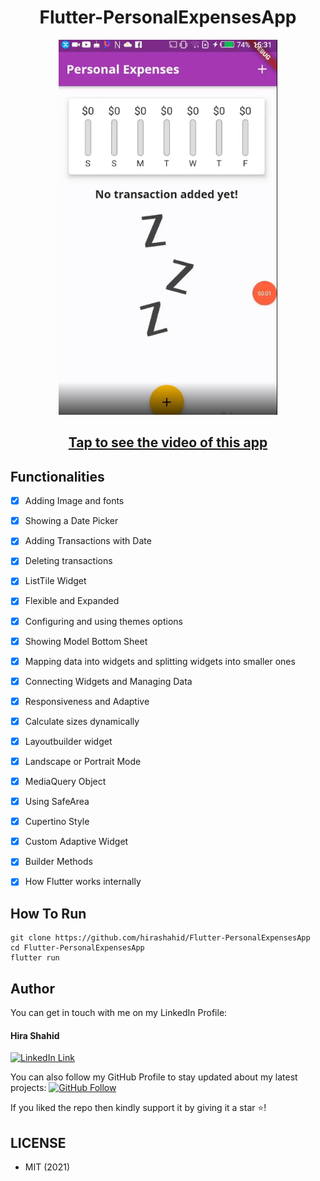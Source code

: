 <h1 align="center">Flutter-PersonalExpensesApp</h1>
<a href="#">
  <div align="center" >
    <img src="ss.png" height = '600'/>
  </div>
</a>

## <h2 align = "center"> [Tap to see the video of this app](https://hirashahid.thecloudsoft.com/flutter-personalexpensesapp/)</h2>

## Functionalities
- [x] Adding Image and fonts 
- [x] Showing a Date Picker 
- [x] Adding Transactions with Date 
- [x] Deleting transactions 
- [x] ListTile Widget 
- [x] Flexible and Expanded
- [x] Configuring and using themes options 
- [x] Showing Model Bottom Sheet
- [x] Mapping data into widgets and splitting widgets into smaller ones
- [x] Connecting Widgets and Managing Data
- [x] Responsiveness and Adaptive
- [x] Calculate sizes dynamically
- [x] Layoutbuilder widget 
- [x] Landscape or Portrait Mode
- [x] MediaQuery Object
- [x] Using SafeArea
- [x] Cupertino Style
- [x] Custom Adaptive Widget 
- [x] Builder Methods
- [x] How Flutter works internally


## How To Run
```
git clone https://github.com/hirashahid/Flutter-PersonalExpensesApp
cd Flutter-PersonalExpensesApp
flutter run
```

## Author
You can get in touch with me on my LinkedIn Profile:

#### Hira Shahid
[![LinkedIn Link](https://img.shields.io/badge/Connect-thehirashahid-blue.svg?logo=linkedin&longCache=true&style=social&label=Connect
)](https://www.linkedin.com/in/thehirashahid)

You can also follow my GitHub Profile to stay updated about my latest projects: [![GitHub Follow](https://img.shields.io/badge/Connect-hirashahid-blue.svg?logo=Github&longCache=true&style=social&label=Follow)](https://github.com/hirashahid)

If you liked the repo then kindly support it by giving it a star ⭐!

## LICENSE
- MIT (2021)
